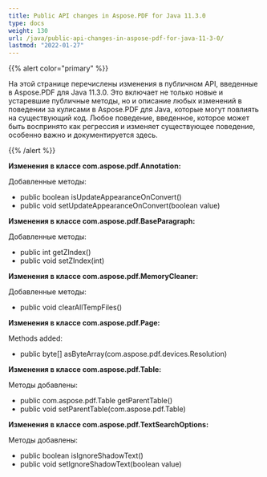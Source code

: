 ```yaml
---
title: Public API changes in Aspose.PDF for Java 11.3.0
type: docs
weight: 130
url: /java/public-api-changes-in-aspose-pdf-for-java-11-3-0/
lastmod: "2022-01-27"
---
```


{{% alert color="primary" %}}

На этой странице перечислены изменения в публичном API, введенные в Aspose.PDF для Java 11.3.0. Это включает не только новые и устаревшие публичные методы, но и описание любых изменений в поведении за кулисами в Aspose.PDF для Java, которые могут повлиять на существующий код. Любое поведение, введенное, которое может быть воспринято как регрессия и изменяет существующее поведение, особенно важно и документируется здесь.

{{% /alert %}}

**Изменения в классе com.aspose.pdf.Annotation:**

Добавленные методы:

- public boolean isUpdateAppearanceOnConvert()
- public void setUpdateAppearanceOnConvert(boolean value)

**Изменения в классе com.aspose.pdf.BaseParagraph:**

Добавленные методы:

- public int getZIndex()
- public void setZIndex(int)

**Изменения в классе com.aspose.pdf.MemoryCleaner:**

Добавленные методы:

- public void clearAllTempFiles()

**Изменения в классе com.aspose.pdf.Page:**

Methods added:

- public byte[] asByteArray(com.aspose.pdf.devices.Resolution)

**Изменения в классе com.aspose.pdf.Table:**

Методы добавлены:

- public com.aspose.pdf.Table getParentTable()
- public void setParentTable(com.aspose.pdf.Table)

**Изменения в классе com.aspose.pdf.TextSearchOptions:**

Методы добавлены:

- public boolean isIgnoreShadowText()
- public void setIgnoreShadowText(boolean value)